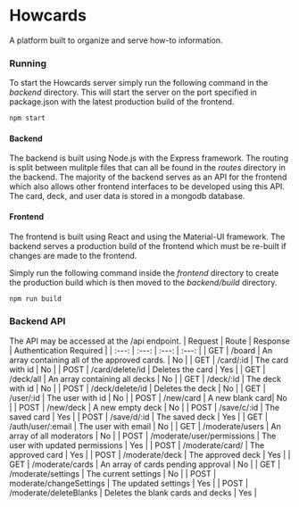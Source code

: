 # Howcards

A platform built to organize and serve how-to information.

### Running

To start the Howcards server simply run the following command in the *backend* directory. This will start the server on the port specified in package.json with the latest production build of the frontend.

```bash
npm start
```

#### Backend
The backend is built using Node.js with the Express framework. The routing is split between mulitple files that can all be found in the *routes* directory in the backend. The majority of the backend serves as an API for the frontend which also allows other frontend interfaces to be developed using this API. The card, deck, and user data is stored in a mongodb database.

#### Frontend
The frontend is built using React and using the Material-UI framework. The backend serves a production build of the frontend which must be re-built if changes are made to the frontend.

Simply run the following command inside the *frontend* directory to create the production build which is then moved to the *backend/build* directory.
```bash
npm run build
```


### Backend API

The API may be accessed at the /api endpoint.
| Request | Route | Response | Authentication Required |
| :---: | :---: | :---: | :---: |
| GET | /board | An array containing all of the approved cards. | No |
| GET | /card/:id | The card with id | No |
| POST | /card/delete/id | Deletes the card | Yes |
| GET | /deck/all | An array containing all decks | No |
| GET | /deck/:id | The deck with id | No |
| POST | /deck/delete/id | Deletes the deck | No |
| GET | /user/:id | The user with id | No |
| POST | /new/card | A new blank card| No |
| POST | /new/deck | A new empty deck | No |
| POST | /save/c/:id | The saved card | Yes |
| POST | /save/d/:id | The saved deck | Yes |
| GET | /auth/user/:email | The user with email | No |
| GET | /moderate/users | An array of all moderators | No |
| POST | /moderate/user/permissions | The user with updated permissions | Yes |
| POST | /moderate/card/ | The approved card | Yes |
| POST | /moderate/deck | The approved deck | Yes |
| GET | /moderate/cards | An array of cards pending approval | No |
| GET | /moderate/settings | The current settings | No |
| POST | moderate/changeSettings | The updated settings | Yes |
| POST | /moderate/deleteBlanks | Deletes the blank cards and decks | Yes |



